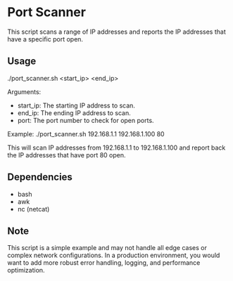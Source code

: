 # Port Scanner

This script scans a range of IP addresses and reports the IP addresses that have a specific port open.

## Usage

./port_scanner.sh <start_ip> <end_ip> <port>

Arguments:

- start_ip: The starting IP address to scan.
- end_ip: The ending IP address to scan.
- port: The port number to check for open ports.

Example:
./port_scanner.sh 192.168.1.1 192.168.1.100 80

This will scan IP addresses from 192.168.1.1 to 192.168.1.100 and report back the IP addresses that have port 80 open.

## Dependencies

- bash
- awk
- nc (netcat)

## Note

This script is a simple example and may not handle all edge cases or complex network configurations. In a production environment, you would want to add more robust error handling, logging, and performance optimization.
